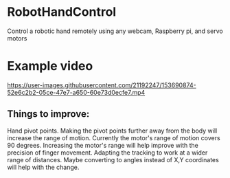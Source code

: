 # RobotHandControl
Control a robotic hand remotely using any webcam, Raspberry pi, and servo motors

# Example video

https://user-images.githubusercontent.com/21192247/153690874-52e6c2b2-05ce-47e7-a650-60e73d0ecfe7.mp4



## Things to improve:
Hand pivot points. Making the pivot points further away from the body will increase the range of motion.
Currently the motor's range of motion covers 90 degrees. Increasing the motor's range will help improve with the precision of finger movement.
Adapting the tracking to work at a wider range of distances. Maybe converting to angles instead of X,Y coordinates will help with the change.
